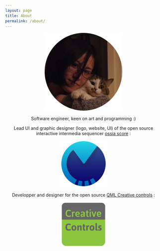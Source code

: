 ```yaml
---
layout: page
title: About
permalink: /about/
---
```


<!-- moved "vertical-align:middle" style from span to img -->


<p align="center">
  <img src="/assets/about-profile.png" style="width: 250px;"/>
</p>

<p align="center">
  Software engineer, keen on art and programming :)
</p>

<p align="center">
  Lead UI and graphic designer (logo, website, UI) of the open source interactive intermedia sequencer <a href="https://ossia.io/">ossia score</a> :
</p>
<p align="center">
    <a href="https://github.com/OSSIA/score"><img src="/assets/scoreLogo.png" width="150"/></a>
</p>

<p align="center">
  Developper and designer for the open source <a href="https://github.com/jcelerier/qml-creative-controls">QML Creative controls</a> :
</p>

<p align="center">
    <a href="https://github.com/jcelerier/qml-creative-controls"><img src="/assets/qmlcc-logo.png" width="150"/></a>
</p>
